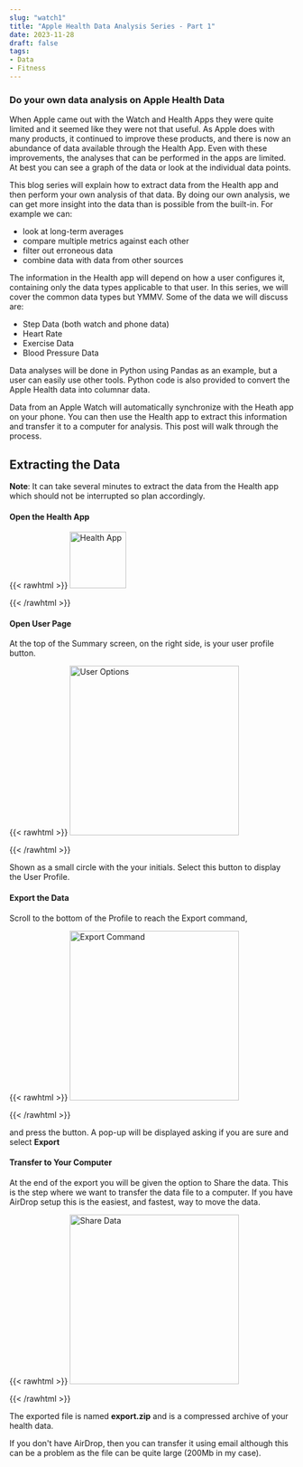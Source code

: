 ```yaml
---
slug: "watch1"
title: "Apple Health Data Analysis Series - Part 1"
date: 2023-11-28
draft: false
tags:
- Data
- Fitness
---
```


### Do your own data analysis on Apple Health Data

When Apple came out with the Watch and Health Apps they were quite limited and it seemed like they were not that useful.  As Apple does with many products, it continued to improve these products, and there is now an abundance of data available through the Health App. Even with these improvements, the analyses that can be performed in the apps are limited. At best you can see a graph of the data or look at the individual data points.

This blog series will explain how to extract data from the Health app and then perform your own analysis of that data. By doing our own analysis, we can get more insight into the data than is possible from the built-in.  For example we can:

* look at long-term averages
* compare multiple metrics against each other
* filter out erroneous data
* combine data with data from other sources

The information in the Health app will depend on how a user configures it, containing only the data types applicable to that user.  In this series, we will cover the common data types but YMMV.  Some of the data we will discuss are:

* Step Data (both watch and phone data)
* Heart Rate
* Exercise Data
* Blood Pressure Data

Data analyses will be done in Python using Pandas as an example, but a user can easily use other tools. Python code is also provided to convert the Apple Health data into columnar data.

Data from an Apple Watch will automatically synchronize with the Heath app on your phone. You can then use the Health app to extract this information and transfer it to a computer for analysis.  This post will walk through the process.

## Extracting the Data

**Note**: It can take several minutes to extract the data from the Health app which should not be interrupted so plan accordingly.

#### Open the Health App

{{< rawhtml >}}
<img alt="Health App" src="../health_icon.jpeg" width="100" >
<p>
{{< /rawhtml >}}


#### Open User Page

At the top of the Summary screen, on the right side, is your user profile button.

{{< rawhtml >}}
<img alt="User Options" src="../summary_page.jpeg" width="300" ></p>
{{< /rawhtml >}}

Shown as a small circle with the your initials.  Select this button to display the User Profile.

#### Export the Data

Scroll to the bottom of the Profile to reach the Export command,

{{< rawhtml >}}
<img alt="Export Command" src="../export_command.jpeg" width="300"></p>
{{< /rawhtml >}}

and press the button.  A pop-up will be displayed asking if you are sure and select **Export**

#### Transfer to Your Computer

At the end of the export you will be given the option to Share the data.  This is the step where we want to transfer the data file to a computer.  If you have AirDrop setup this is the easiest, and fastest, way to move the data.  

{{< rawhtml >}}
<img alt="Share Data" src="../share_data.jpeg" width="300"></p>
{{< /rawhtml >}}

The exported file is named **export.zip** and is a compressed archive of your health data.  

If you don't have AirDrop, then you can transfer it using email although this can be a problem as the file can be quite large (200Mb in my case).

